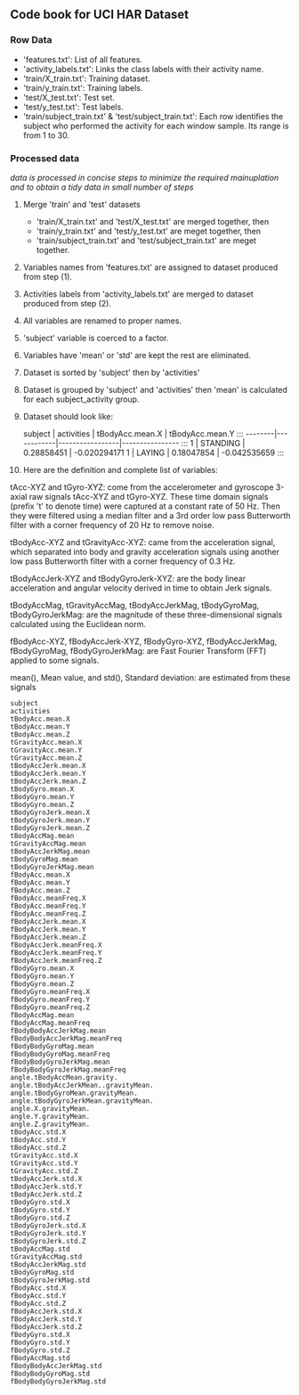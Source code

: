 ## Code book for UCI HAR Dataset


### Row Data

* 'features.txt': List of all features.
* 'activity_labels.txt': Links the class labels with their activity name.
* 'train/X_train.txt': Training dataset.
* 'train/y_train.txt': Training labels.
* 'test/X_test.txt': Test set.
* 'test/y_test.txt': Test labels.
* 'train/subject_train.txt' & 'test/subject_train.txt': Each row identifies the subject who performed the activity for each window sample. Its range is from 1 to 30. 


### Processed data

_data is processed in concise steps to minimize the required mainuplation and_
_to obtain a tidy data in small number of steps_

1. Merge 'train' and 'test' datasets
	+ 'train/X_train.txt' and 'test/X_test.txt' are merged together, then
	+ 'train/y_train.txt' and 'test/y_test.txt' are meget together, then
	+ 'train/subject_train.txt' and 'test/subject_train.txt' are meget together.

2. Variables names from 'features.txt' are assigned to dataset produced from step (1).

3. Activities labels from 'activity_labels.txt' are merged to dataset produced from step (2).

4. All variables are renamed to proper names.

5. 'subject' variable is coerced to a factor.

6. Variables have 'mean' or 'std' are kept the rest are eliminated.

7. Dataset is sorted by 'subject' then by 'activities'

8. Dataset is grouped by 'subject' and 'activities' then 'mean' is calculated for each 
 subject_activity group.

9. Dataset should look like:

	subject | activities | tBodyAcc.mean.X | tBodyAcc.mean.Y :::
	--------|------------|-----------------|---------------- :::
	1		| STANDING	 | 0.28858451	   | -0.020294171
	1		| LAYING	 | 0.18047854	   | -0.042535659
	:::
	
10. Here are the definition and complete list of variables:

tAcc-XYZ and tGyro-XYZ: come from the accelerometer and gyroscope 3-axial raw signals tAcc-XYZ and tGyro-XYZ. These time domain signals (prefix 't' to denote time) were captured at a constant rate of 50 Hz. Then they were filtered using a median filter and a 3rd order low pass Butterworth filter with a corner frequency of 20 Hz to remove noise.

tBodyAcc-XYZ and tGravityAcc-XYZ: came from the acceleration signal, which separated into body and gravity acceleration signals using another low pass Butterworth filter with a corner frequency of 0.3 Hz. 
	
tBodyAccJerk-XYZ and tBodyGyroJerk-XYZ: are the body linear acceleration and angular velocity derived in time to obtain Jerk signals.

tBodyAccMag, tGravityAccMag, tBodyAccJerkMag, tBodyGyroMag, tBodyGyroJerkMag: are the magnitude of these three-dimensional signals calculated using the Euclidean norm.

fBodyAcc-XYZ, fBodyAccJerk-XYZ, fBodyGyro-XYZ, fBodyAccJerkMag, fBodyGyroMag, fBodyGyroJerkMag: are Fast Fourier Transform (FFT) applied to some signals.

mean(), Mean value, and std(), Standard deviation: are estimated from these signals

```{r tidy=FALSE}
subject
activities
tBodyAcc.mean.X
tBodyAcc.mean.Y
tBodyAcc.mean.Z
tGravityAcc.mean.X
tGravityAcc.mean.Y
tGravityAcc.mean.Z
tBodyAccJerk.mean.X
tBodyAccJerk.mean.Y
tBodyAccJerk.mean.Z
tBodyGyro.mean.X
tBodyGyro.mean.Y
tBodyGyro.mean.Z
tBodyGyroJerk.mean.X
tBodyGyroJerk.mean.Y
tBodyGyroJerk.mean.Z
tBodyAccMag.mean
tGravityAccMag.mean
tBodyAccJerkMag.mean
tBodyGyroMag.mean
tBodyGyroJerkMag.mean
fBodyAcc.mean.X
fBodyAcc.mean.Y
fBodyAcc.mean.Z
fBodyAcc.meanFreq.X
fBodyAcc.meanFreq.Y
fBodyAcc.meanFreq.Z
fBodyAccJerk.mean.X
fBodyAccJerk.mean.Y
fBodyAccJerk.mean.Z
fBodyAccJerk.meanFreq.X
fBodyAccJerk.meanFreq.Y
fBodyAccJerk.meanFreq.Z
fBodyGyro.mean.X
fBodyGyro.mean.Y
fBodyGyro.mean.Z
fBodyGyro.meanFreq.X
fBodyGyro.meanFreq.Y
fBodyGyro.meanFreq.Z
fBodyAccMag.mean
fBodyAccMag.meanFreq
fBodyBodyAccJerkMag.mean
fBodyBodyAccJerkMag.meanFreq
fBodyBodyGyroMag.mean
fBodyBodyGyroMag.meanFreq
fBodyBodyGyroJerkMag.mean
fBodyBodyGyroJerkMag.meanFreq
angle.tBodyAccMean.gravity.
angle.tBodyAccJerkMean..gravityMean.
angle.tBodyGyroMean.gravityMean.
angle.tBodyGyroJerkMean.gravityMean.
angle.X.gravityMean.
angle.Y.gravityMean.
angle.Z.gravityMean.
tBodyAcc.std.X
tBodyAcc.std.Y
tBodyAcc.std.Z
tGravityAcc.std.X
tGravityAcc.std.Y
tGravityAcc.std.Z
tBodyAccJerk.std.X
tBodyAccJerk.std.Y
tBodyAccJerk.std.Z
tBodyGyro.std.X
tBodyGyro.std.Y
tBodyGyro.std.Z
tBodyGyroJerk.std.X
tBodyGyroJerk.std.Y
tBodyGyroJerk.std.Z
tBodyAccMag.std
tGravityAccMag.std
tBodyAccJerkMag.std
tBodyGyroMag.std
tBodyGyroJerkMag.std
fBodyAcc.std.X
fBodyAcc.std.Y
fBodyAcc.std.Z
fBodyAccJerk.std.X
fBodyAccJerk.std.Y
fBodyAccJerk.std.Z
fBodyGyro.std.X
fBodyGyro.std.Y
fBodyGyro.std.Z
fBodyAccMag.std
fBodyBodyAccJerkMag.std
fBodyBodyGyroMag.std
fBodyBodyGyroJerkMag.std
```
	

